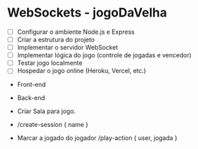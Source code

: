   # WebSockets - jogoDaVelha

- [ ] Configurar o ambiente Node.js e Express 
- [ ] Criar a estrutura do projeto  
- [ ] Implementar o servidor WebSocket   
- [ ] Implementar lógica do jogo (controle de jogadas e vencedor)  
- [ ] Testar jogo localmente
- [ ] Hospedar o jogo online (Heroku, Vercel, etc.)

- Front-end
- Back-end

- Criar Sala para jogo.
- /create-session { name }
- Marcar a jogado do jogador /play-action { user, jogada } 
